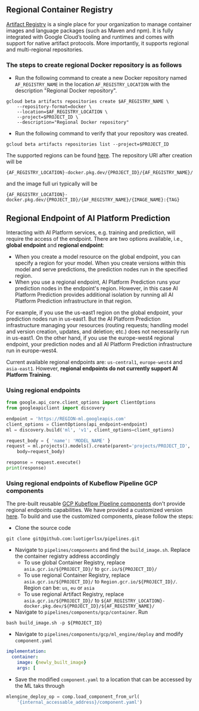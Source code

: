 ## Regional Container Registry
[Artifact Registry](https://cloud.google.com/artifact-registry)
is a single place for your organization to manage container images and language packages (such as Maven and npm). It is fully integrated with Google Cloud’s tooling and runtimes and comes with support for native artifact protocols. More importantly, it supports regional and multi-regional repositories.

### The steps to create regional Docker repository is as follows

- Run the following command to create a new Docker repository named `AF_REGISTRY_NAME` in the location `AF_REGISTRY_LOCATION` with the description "Regional Docker repository".

```shell
gcloud beta artifacts repositories create $AF_REGISTRY_NAME \
    --repository-format=docker \
    --location=$AF_REGISTRY_LOCATION \
    --project=$PROJECT_ID \
    --description="Regional Docker repository"
```

- Run the following command to verify that your repository was created.

```shell
gcloud beta artifacts repositories list --project=$PROJECT_ID
```

The supported regions can be found [here](https://cloud.google.com/artifact-registry/docs/repo-organize#locations). The repository URI after creation will be
```
{AF_REGISTRY_LOCATION}-docker.pkg.dev/{PROJECT_ID}/{AF_REGISTRY_NAME}/
```
and the image full uri typically will be
```
{AF_REGISTRY_LOCATION}-docker.pkg.dev/{PROJECT_ID}/{AF_REGISTRY_NAME}/{IMAGE_NAME}:{TAG}
```

## Regional Endpoint of AI Platform Prediction
Interacting with AI Platform services, e.g. training and prediction, will require the access of the endpoint. There are two options available, i.e., **global endpoint** and **regional endpoint**:
- When you create a model resource on the global endpoint, you can specify a region for your model. When you create versions within this model and serve predictions, the prediction nodes run in the specified region. 
- When you use a regional endpoint, AI Platform Prediction runs your prediction nodes in the endpoint's region. However, in this case AI Platform Prediction provides additional isolation by running all AI Platform Prediction infrastructure in that region.

For example, if you use the us-east1 region on the global endpoint, your prediction nodes run in us-east1. But the AI Platform Prediction infrastructure managing your resources (routing requests; handling model and version creation, updates, and deletion; etc.) does not necessarily run in us-east1. On the other hand, if you use the europe-west4 regional endpoint, your prediction nodes and all AI Platform Prediction infrastructure run in europe-west4.

Current available regional endpoints are: `us-central1`, `europe-west4` and `asia-east1`. However, **regional endpoints do not currently support AI Platform Training**.

### Using regional endpoints
```python
from google.api_core.client_options import ClientOptions
from googleapiclient import discovery

endpoint = 'https://REGION-ml.googleapis.com'
client_options = ClientOptions(api_endpoint=endpoint)
ml = discovery.build('ml', 'v1', client_options=client_options)

request_body = { 'name': 'MODEL_NAME' }
request = ml.projects().models().create(parent='projects/PROJECT_ID',
    body=request_body)

response = request.execute()
print(response)
```

### Using regional endpoints of Kubeflow Pipeline GCP components
The pre-built reusable [GCP Kubeflow Pipeline components](https://github.com/kubeflow/pipelines/tree/master/components/gcp/ml_engine) don't provide regional endpoints capabilities. We have provided a customized version [here](https://github.com/luotigerlsx/pipelines/tree/master/components/gcp). To build and use the customized components, please follow the steps:
- Clone the source code
```shell
git clone git@github.com:luotigerlsx/pipelines.git
```
- Navigate to `pipelines/components` and find the `build_image.sh`. Replace the container registry address accordingly
    - To use global Container Registry, replace `asia.gcr.io/${PROJECT_ID}/` to `gcr.io/${PROJECT_ID}/`
    - To use regional Container Registry, replace `asia.gcr.io/${PROJECT_ID}/` to `Region.gcr.io/${PROJECT_ID}/`. Region can be: `us`, `eu` or `asia`
    - To use regional Artifact Registry, replace `asia.gcr.io/${PROJECT_ID}/` to `${AF_REGISTRY_LOCATION}-docker.pkg.dev/${PROJECT_ID}/${AF_REGISTRY_NAME}/`
- Navigate to `pipelines/components/gcp/container`. Run
```shell
bash build_image.sh -p ${PROJECT_ID}
```
- Navigate to `pipelines/components/gcp/ml_engine/deploy` and modify `component.yaml`
```yaml
implementation:
  container:
    image: {newly_built_image}
    args: [
```
- Save the modified `component.yaml` to a location that can be accessed by the ML taks through
```python
mlengine_deploy_op = comp.load_component_from_url(
    '{internal_accessable_address}/component.yaml')

```
